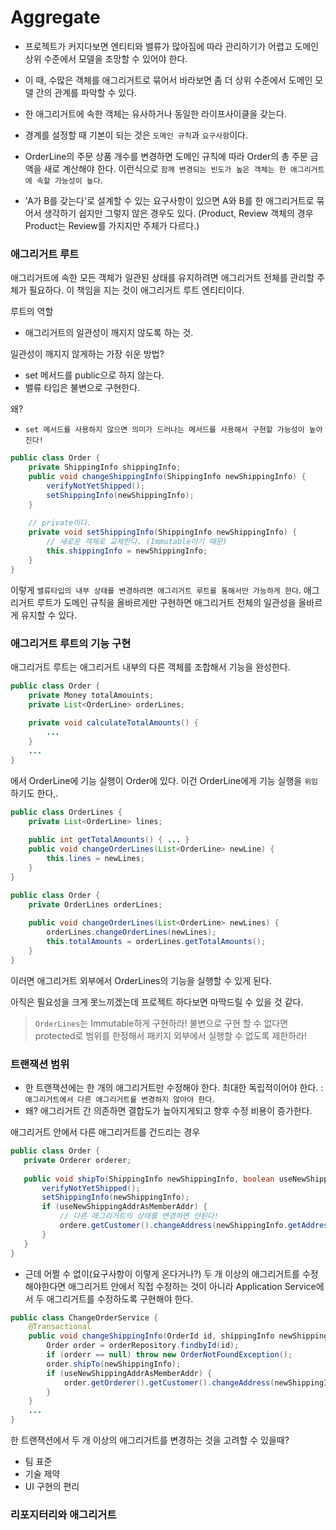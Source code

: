 # Aggregate

- 프로젝트가 커지다보면 엔티티와 밸류가 많아짐에 따라 관리하기가 어렵고 도메인 상위 수준에서 모델을 조망할 수 있어야 한다.

- 이 때, 수많은 객체를 애그리거트로 묶어서 바라보면 좀 더 상위 수준에서 도메인 모델 간의 관계를 파악할 수 있다.

- 한 애그리거트에 속한 객체는 유사하거나 동일한 라이프사이클을 갖는다.

- 경계를 설정할 때 기본이 되는 것은 `도메인 규칙`과 `요구사항`이다.

- OrderLine의 주문 상품 개수를 변경하면 도메인 규칙에 따라 Order의 총 주문 금액을 새로 계산해야 한다. 이런식으로 `함께 변경되는 빈도가 높은 객체는 한 애그리거트에 속할 가능성이 높다`.

- 'A가 B를 갖는다'로 설계할 수 있는 요구사항이 있으면 A와 B를 한 애그리거트로 묶어서 생각하기 쉽지만 그렇지 않은 경우도 있다. (Product, Review 객체의 경우 Product는 Review를 가지지만 주체가 다르다.)


 ### 애그리거트 루트
 
 애그리거트에 속한 모든 객체가 일관된 상태를 유지하려면 애그리거트 전체를 관리할 주체가 필요하다. 이 책임을 지는 것이 애그리거트 루트 엔티티이다.
 
 루트의 역할

- 애그리거트의 일관성이 깨지지 않도록 하는 것.

일관성이 깨지지 않게하는 가장 쉬운 방법?

- set 메서드를 public으로 하지 않는다.
- 밸류 타입은 불변으로 구현한다.

왜? 

- `set 메서드를 사용하지 않으면 의미가 드러나는 메서드를 사용해서 구현할 가능성이 높아진다!`

```java
public class Order {
    private ShippingInfo shippingInfo;
    public void changeShippingInfo(ShippingInfo newShippingInfo) {
        verifyNotYetShipped();
        setShippingInfo(newShippingInfo);
    }
    
    // private이다.
    private void setShippingInfo(ShippingInfo newShippingInfo) {
        // 새로운 객체로 교체한다. (Immutable이기 때문)
        this.shippingInfo = newShippingInfo;
    }
}
```

이렇게 `밸류타입의 내부 상태를 변경하려면 애그리거트 루트를 통해서만 가능하게 한다`. 애그리거트 루트가 도메인 규칙을 올바르게만 구현하면 애그리거트 전체의 일관성을 올바르게 유지할 수 있다.


### 애그리거트 루트의 기능 구현

애그리거트 루트는 애그리거트 내부의 다른 객체를 조합해서 기능을 완성한다.

```java
public class Order {
    private Money totalAmouints;
    private List<OrderLine> orderLines;
    
    private void calculateTotalAmounts() {
        ...
    }
    ...
}
```

에서 OrderLine에 기능 실행이 Order에 있다. 이건 OrderLine에게 기능 실행을 `위임`하기도 한다,. 

```java
public class OrderLines {
    private List<OrderLine> lines;
    
    public int getTotalAmounts() { ... }
    public void changeOrderLines(List<OrderLine> newLine) {
        this.lines = newLines;
    }
}
```

```java
public class Order {
    private OrderLines orderLines;
    
    public void changeOrderLines(List<OrderLine> newLines) {
        orderLines.changeOrderLines(newLines);
        this.totalAmounts = orderLines.getTotalAmounts();
    }
}
```

이러면 애그리거트 외부에서 OrderLines의 기능을 실행할 수 있게 된다.

아직은 필요성을 크게 못느끼겠는데 프로젝트 하다보면 마딱드릴 수 있을 것 같다.

> `OrderLines`는 Immutable하게 구현하라! 불변으로 구현 할 수 없다면 protected로 범위를 한정해서 패키지 외부에서 실행할 수 없도록 제한하라!


### 트랜잭션 범위

 - 한 트랜잭션에는 한 개의 애그리거트만 수정해야 한다. 최대한 독립적이어야 한다. : `애그리거트에서 다른 애그리거트를 변경하지 않아야 한다`.
 - 왜? 애그리거트 간 의존하면 결합도가 높아지게되고 향후 수정 비용이 증가한다.
 
 애그리거트 안에서 다른 애그리거트를 건드리는 경우
 ```java
public class Order {
    private Orderer orderer;
    
    public void shipTo(ShippingInfo newShippingInfo, boolean useNewShippingAddrAsMemberAddr) {
        verifyNotYetShipped();
        setShippingInfo(newShippingInfo);
        if (useNewShippingAddrAsMemberAddr) {
            // 다른 애그리거트의 상태를 변경하면 안된다!
            ordere.getCustomer().changeAddress(newShippingInfo.getAddress());
        }
    }
}
```


* 근데 어쩔 수 없이(요구사항이 이렇게 온다거나?) 두 개 이상의 애그리거트를 수정해야한다면 애그리거트 안에서 직접 수정하는 것이 아니라 Application Service에서 두 애그리거트를 수정하도록 구현해야 한다.

```java
public class ChangeOrderService {
    @Transactional
    public void changeShippingInfo(OrderId id, shippingInfo newShippingInfo, boolean useNewShippingAddrAsMemberAddr) {
        Order order = orderRepository.findbyId(id);
        if (orderr == null) throw new OrderNotFoundException();
        order.shipTo(newShippingInfo);
        if (useNewShippingAddrAsMemberAddr) {
            order.getOrderer().getCustomer().changeAddress(newShippingInfo.getAddress());
        }
    }
    ...
}
```

한 트랜잭션에서 두 개 이상의 애그리거트를 변경하는 것을 고려할 수 있을때?

- 팀 표준
- 기술 제약
- UI 구현의 편리


### 리포지터리와 애그리거트

